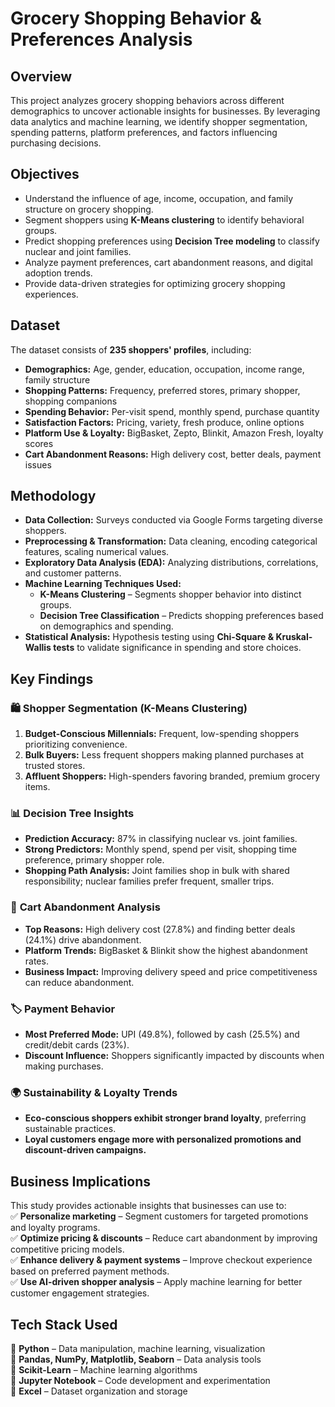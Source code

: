 # **Grocery Shopping Behavior & Preferences Analysis**  

## **Overview**  
This project analyzes grocery shopping behaviors across different demographics to uncover actionable insights for businesses. By leveraging data analytics and machine learning, we identify shopper segmentation, spending patterns, platform preferences, and factors influencing purchasing decisions.  

## **Objectives**  
- Understand the influence of age, income, occupation, and family structure on grocery shopping.  
- Segment shoppers using **K-Means clustering** to identify behavioral groups.  
- Predict shopping preferences using **Decision Tree modeling** to classify nuclear and joint families.  
- Analyze payment preferences, cart abandonment reasons, and digital adoption trends.  
- Provide data-driven strategies for optimizing grocery shopping experiences.  

## **Dataset**  
The dataset consists of **235 shoppers' profiles**, including:  
- **Demographics:** Age, gender, education, occupation, income range, family structure  
- **Shopping Patterns:** Frequency, preferred stores, primary shopper, shopping companions  
- **Spending Behavior:** Per-visit spend, monthly spend, purchase quantity  
- **Satisfaction Factors:** Pricing, variety, fresh produce, online options  
- **Platform Use & Loyalty:** BigBasket, Zepto, Blinkit, Amazon Fresh, loyalty scores  
- **Cart Abandonment Reasons:** High delivery cost, better deals, payment issues  

## **Methodology**  
- **Data Collection:** Surveys conducted via Google Forms targeting diverse shoppers.  
- **Preprocessing & Transformation:** Data cleaning, encoding categorical features, scaling numerical values.  
- **Exploratory Data Analysis (EDA):** Analyzing distributions, correlations, and customer patterns.  
- **Machine Learning Techniques Used:**  
  - **K-Means Clustering** – Segments shopper behavior into distinct groups.  
  - **Decision Tree Classification** – Predicts shopping preferences based on demographics and spending.  
- **Statistical Analysis:** Hypothesis testing using **Chi-Square & Kruskal-Wallis tests** to validate significance in spending and store choices.  

## **Key Findings**  
### 🛍 **Shopper Segmentation (K-Means Clustering)**  
1. **Budget-Conscious Millennials:** Frequent, low-spending shoppers prioritizing convenience.  
2. **Bulk Buyers:** Less frequent shoppers making planned purchases at trusted stores.  
3. **Affluent Shoppers:** High-spenders favoring branded, premium grocery items.  

### 📊 **Decision Tree Insights**  
- **Prediction Accuracy:** 87% in classifying nuclear vs. joint families.  
- **Strong Predictors:** Monthly spend, spend per visit, shopping time preference, primary shopper role.  
- **Shopping Path Analysis:** Joint families shop in bulk with shared responsibility; nuclear families prefer frequent, smaller trips.  

### 🚀 **Cart Abandonment Analysis**  
- **Top Reasons:** High delivery cost (27.8%) and finding better deals (24.1%) drive abandonment.  
- **Platform Trends:** BigBasket & Blinkit show the highest abandonment rates.  
- **Business Impact:** Improving delivery speed and price competitiveness can reduce abandonment.  

### 🏷 **Payment Behavior**  
- **Most Preferred Mode:** UPI (49.8%), followed by cash (25.5%) and credit/debit cards (23%).  
- **Discount Influence:** Shoppers significantly impacted by discounts when making purchases.  

### 🌍 **Sustainability & Loyalty Trends**  
- **Eco-conscious shoppers exhibit stronger brand loyalty**, preferring sustainable practices.  
- **Loyal customers engage more with personalized promotions and discount-driven campaigns.**  

## **Business Implications**  
This study provides actionable insights that businesses can use to:  
✅ **Personalize marketing** – Segment customers for targeted promotions and loyalty programs.  
✅ **Optimize pricing & discounts** – Reduce cart abandonment by improving competitive pricing models.  
✅ **Enhance delivery & payment systems** – Improve checkout experience based on preferred payment methods.  
✅ **Use AI-driven shopper analysis** – Apply machine learning for better customer engagement strategies.  

## **Tech Stack Used**  
📌 **Python** – Data manipulation, machine learning, visualization  
📌 **Pandas, NumPy, Matplotlib, Seaborn** – Data analysis tools  
📌 **Scikit-Learn** – Machine learning algorithms  
📌 **Jupyter Notebook** – Code development and experimentation  
📌 **Excel** – Dataset organization and storage  
